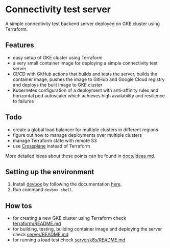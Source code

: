 # Connectivity test server

A simple connectivity test backend server deployed on GKE cluster using Terraform.

## Features

- easy setup of GKE cluster using Terraform
- a very small container image for deploying a simple connectivity test server
- CI/CD with GitHub actions that builds and tests the server, builds the container image, pushes the image to GitHub and
  Google Cloud registry and deploys the built image to GKE cluster
- Kubernetes configuration of a deployment with anti-affinity rules and horizontal pod autoscaler which achieves high
  availability and resilience to failures

## Todo
- create a global load balancer for multiple clusters in different regions
- figure out how to manage deployments over multiple clusters
- manage Terraform state with remote S3
- use [Crossplane](https://www.crossplane.io/) instead of Terraform

More detailed ideas about these points can be found in [docs/ideas.md](ideas.md).

## Setting up the environment

1. Install [devbox](https://www.jetify.com/devbox) by following the
   documentation [here](https://www.jetify.com/docs/devbox/installing_devbox/?install-method=linux).
2. Run command `devbox shell`.

## How tos
- for creating a new GKE cluster using Terraform check [terraform/README.md](terraform/README.md)
- for building, testing, building container image and deploying the server check [server/README.md](server/README.md)
- for running a load test check [server/k8s/README.md](server/k8s/README.md#load-test)
